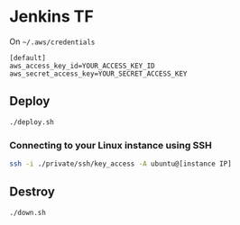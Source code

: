 # Jenkins TF

On `~/.aws/credentials`
```
[default]
aws_access_key_id=YOUR_ACCESS_KEY_ID
aws_secret_access_key=YOUR_SECRET_ACCESS_KEY
```

## Deploy
```sh
./deploy.sh
```

### Connecting to your Linux instance using SSH
```sh
ssh -i ./private/ssh/key_access -A ubuntu@[instance IP]
```

## Destroy
```sh
./down.sh
```